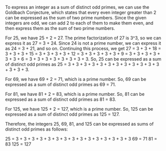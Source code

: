  To express an integer as a sum of distinct odd primes, we can use the Goldbach Conjecture, which states that every even integer greater than 2 can be expressed as the sum of two prime numbers. Since the given integers are odd, we can add 2 to each of them to make them even, and then express them as the sum of two prime numbers.

For 25, we have 25 + 2 = 27. The prime factorization of 27 is 3^3, so we can express it as 27 = 3 + 24. Since 24 is not a prime number, we can express it as 24 = 3 + 21, and so on. Continuing this process, we get 27 = 3 + 3 + 18 = 3 + 3 + 3 + 15 = 3 + 3 + 3 + 3 + 12 = 3 + 3 + 3 + 3 + 3 + 9 = 3 + 3 + 3 + 3 + 3 + 3 + 6 = 3 + 3 + 3 + 3 + 3 + 3 + 3 + 3. So, 25 can be expressed as a sum of distinct odd primes as 25 = 3 + 3 + 3 + 3 + 3 + 3 + 3 + 3 + 3 + 3 + 3 + 3 + 3 + 3 + 3.

For 69, we have 69 + 2 = 71, which is a prime number. So, 69 can be expressed as a sum of distinct odd primes as 69 = 71.

For 81, we have 81 + 2 = 83, which is a prime number. So, 81 can be expressed as a sum of distinct odd primes as 81 = 83.

For 125, we have 125 + 2 = 127, which is a prime number. So, 125 can be expressed as a sum of distinct odd primes as 125 = 127.

Therefore, the integers 25, 69, 81, and 125 can be expressed as sums of distinct odd primes as follows:

25 = 3 + 3 + 3 + 3 + 3 + 3 + 3 + 3 + 3 + 3 + 3 + 3 + 3 + 3 + 3
69 = 71
81 = 83
125 = 127